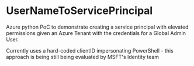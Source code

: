 # UserNameToServicePrincipal
Azure python PoC to demonstrate creating a service principal with elevated permissions given an Azure Tenant with the credentials for a Global Admin User. 

Currently uses a hard-coded clientID impersonating PowerShell - this approach is being still being evaluated by MSFT's Identity team
